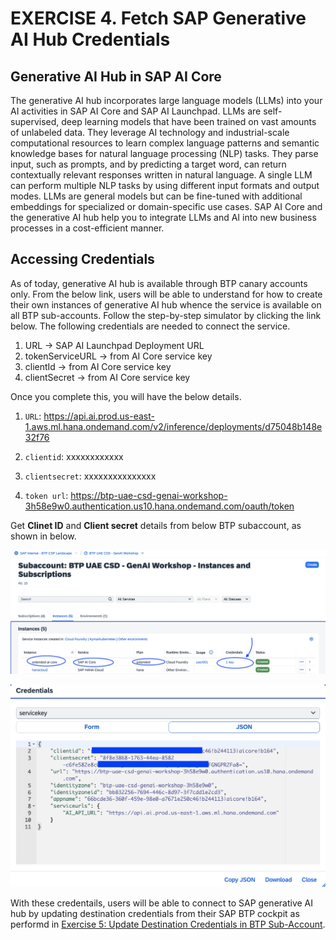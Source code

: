 # EXERCISE 4. Fetch SAP Generative AI Hub Credentials

## Generative AI Hub in SAP AI Core
The generative AI hub incorporates large language models (LLMs) into your AI activities in SAP AI Core and
SAP AI Launchpad. LLMs are self-supervised, deep learning models that have been trained on vast amounts of unlabeled data. They leverage AI technology and industrial-scale computational resources to learn complex language patterns
and semantic knowledge bases for natural language processing (NLP) tasks. They parse input, such as prompts, and by predicting a target word, can return contextually relevant responses written in natural
language. A single LLM can perform multiple NLP tasks by using different input formats and output modes. LLMs are general models but can be fine-tuned with additional embeddings for specialized or domain-specific use cases.
SAP AI Core and the generative AI hub help you to integrate LLMs and AI into new business processes in a cost-efficient manner.

## Accessing Credentials
As of today, generative AI hub is available through BTP canary accounts only. From the below link, users will be able to understand for how to create their own instances of generative AI hub whence the service is available on all BTP sub-accounts.
Follow the step-by-step simulator by clicking the link below. The following credentials are needed to connect the service.

1. URL -> SAP AI Launchpad Deployment URL
2. tokenServiceURL -> from AI Core service key
3. clientId -> from AI Core service key
4. clientSecret -> from AI Core service key


Once you complete this, you will have the below details.

1.  `URL`: https://api.ai.prod.us-east-1.aws.ml.hana.ondemand.com/v2/inference/deployments/d75048b148e32f76

2.  `clientid`: xxxxxxxxxxxx

3.  `clientsecret`: xxxxxxxxxxxxxxx

4.  `token url`: https://btp-uae-csd-genai-workshop-3h58e9w0.authentication.us10.hana.ondemand.com/oauth/token

Get **Clinet ID** and **Client secret** details from below BTP subaccount, as shown in below.

  ![Alt text](../assets/secretkey1.png)

  ![Alt text](../assets/secretkey2.png)

With these credentails, users will be able to connect to SAP generative AI hub by updating destination credentials from their SAP BTP cockpit as performd in [Exercise 5: Update Destination Credentials in BTP Sub-Account](../ex3.5/README.md).

